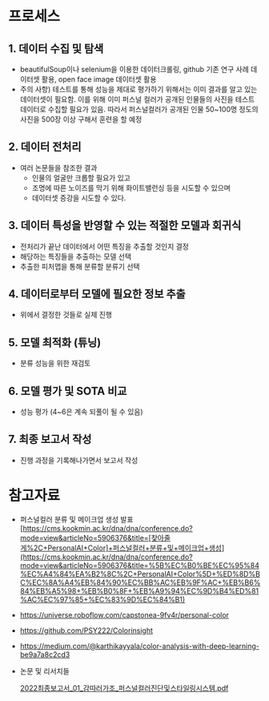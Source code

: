 # 프로세스

## 1. 데이터 수집 및 탐색

- beautifulSoup이나 selenium을 이용한 데이터크롤링, github 기존 연구 사례 데이터셋 활용, open face image 데이터셋 활용
- 주의 사항)
테스트를 통해 성능을 제대로 평가하기 위해서는 이미 결과를 알고 있는 데이터셋이 필요함. 이를 위해 이미 퍼스널 컬러가 공개된 인물들의 사진을 테스트 데이터로 수집할 필요가 있음. 
따라서 퍼스널컬러가 공개된 인물 50~100명 정도의 사진을 500장 이상 구해서 훈련을 할 예정

## 2. 데이터 전처리

- 여러 논문들을 참조한 결과
    - 인물의 얼굴만 크롭할 필요가 있고
    - 조명에 따른 노이즈를 막기 위해 화이트밸런싱 등을 시도할 수 있으며
    - 데이터셋 증강을 시도할 수 있다.

## 3. 데이터 특성을 반영할 수 있는 적절한 모델과 회귀식

- 전처리가 끝난 데이터에서 어떤 특징을 추출할 것인지 결정
- 해당하는 특징들을 추출하는 모델 선택
- 추출한 피처맵을 통해 분류할 분류기 선택

## 4. 데이터로부터 모델에 필요한 정보 추출

- 위에서 결정한 것들로 실제 진행

## 5. 모델 최적화 (튜닝)

- 분류 성능을 위한 재검토

## 6. 모델 평가 및 SOTA 비교

- 성능 평가 (4~6은 계속 되풀이 될 수 있음)

## 7. 최종 보고서 작성

- 진행 과정을 기록해나가면서 보고서 작성

# 참고자료

- 퍼스널컬러 분류 및 메이크업 생성 발표
[https://cms.kookmin.ac.kr/dna/dna/conference.do?mode=view&articleNo=5906376&title=[찾아줄게%2C+PersonalAI+Color]+퍼스널컬러+분류+및+메이크업+생성](https://cms.kookmin.ac.kr/dna/dna/conference.do?mode=view&articleNo=5906376&title=%5B%EC%B0%BE%EC%95%84%EC%A4%84%EA%B2%8C%2C+PersonalAI+Color%5D+%ED%8D%BC%EC%8A%A4%EB%84%90%EC%BB%AC%EB%9F%AC+%EB%B6%84%EB%A5%98+%EB%B0%8F+%EB%A9%94%EC%9D%B4%ED%81%AC%EC%97%85+%EC%83%9D%EC%84%B1)
- https://universe.roboflow.com/capstonea-9fv4r/personal-color
- https://github.com/PSY222/Colorinsight
- https://medium.com/@karthikayyala/color-analysis-with-deep-learning-be9a7a8c2cd3
- 논문 및 리서치들
    
    [2022최종보고서_01_감따러가조_퍼스널컬러진단및스타일링시스템.pdf](https://prod-files-secure.s3.us-west-2.amazonaws.com/53547203-fa23-4383-883c-11311cacccb7/b8bfd187-7144-4c08-a847-d09920bd52df/2022%EC%B5%9C%EC%A2%85%EB%B3%B4%EA%B3%A0%EC%84%9C_01_%EA%B0%90%EB%94%B0%EB%9F%AC%EA%B0%80%EC%A1%B0_%ED%8D%BC%EC%8A%A4%EB%84%90%EC%BB%AC%EB%9F%AC%EC%A7%84%EB%8B%A8%EB%B0%8F%EC%8A%A4%ED%83%80%EC%9D%BC%EB%A7%81%EC%8B%9C%EC%8A%A4%ED%85%9C.pdf)